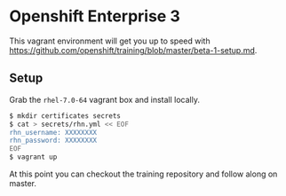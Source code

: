 Openshift Enterprise 3
======================

This vagrant environment will get you up to speed with https://github.com/openshift/training/blob/master/beta-1-setup.md.

Setup
-----

Grab the `rhel-7.0-64` vagrant box and install locally.

```bash
$ mkdir certificates secrets
$ cat > secrets/rhn.yml << EOF
rhn_username: XXXXXXXX
rhn_password: XXXXXXXX
EOF
$ vagrant up
```

At this point you can checkout the training repository and follow along on master.
